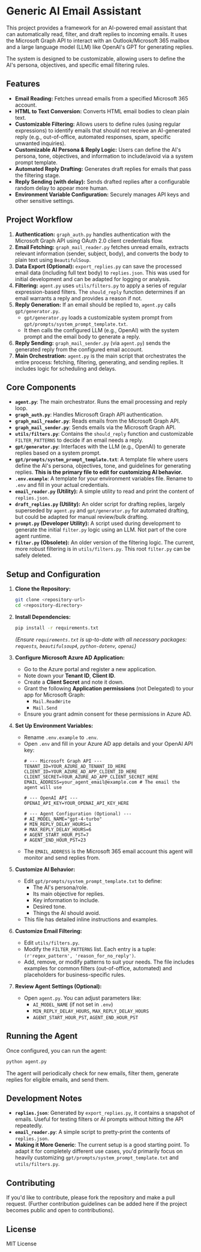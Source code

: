 # Generic AI Email Assistant

This project provides a framework for an AI-powered email assistant that can automatically read, filter, and draft replies to incoming emails. It uses the Microsoft Graph API to interact with an Outlook/Microsoft 365 mailbox and a large language model (LLM) like OpenAI's GPT for generating replies.

The system is designed to be customizable, allowing users to define the AI's persona, objectives, and specific email filtering rules.

## Features

*   **Email Reading:** Fetches unread emails from a specified Microsoft 365 account.
*   **HTML to Text Conversion:** Converts HTML email bodies to clean plain text.
*   **Customizable Filtering:** Allows users to define rules (using regular expressions) to identify emails that should not receive an AI-generated reply (e.g., out-of-office, automated responses, spam, specific unwanted inquiries).
*   **Customizable AI Persona & Reply Logic:** Users can define the AI's persona, tone, objectives, and information to include/avoid via a system prompt template.
*   **Automated Reply Drafting:** Generates draft replies for emails that pass the filtering stage.
*   **Reply Sending (with delay):** Sends drafted replies after a configurable random delay to appear more human.
*   **Environment Variable Configuration:** Securely manages API keys and other sensitive settings.

## Project Workflow

1.  **Authentication:** `graph_auth.py` handles authentication with the Microsoft Graph API using OAuth 2.0 client credentials flow.
2.  **Email Fetching:** `graph_mail_reader.py` fetches unread emails, extracts relevant information (sender, subject, body), and converts the body to plain text using `BeautifulSoup`.
3.  **Data Export (Optional):** `export_replies.py` can save the processed email data (including full text body) to `replies.json`. This was used for initial development and can be adapted for logging or analysis.
4.  **Filtering:** `agent.py` uses `utils/filters.py` to apply a series of regular expression-based filters. The `should_reply` function determines if an email warrants a reply and provides a reason if not.
5.  **Reply Generation:** If an email should be replied to, `agent.py` calls `gpt/generator.py`.
    *   `gpt/generator.py` loads a customizable system prompt from `gpt/prompts/system_prompt_template.txt`.
    *   It then calls the configured LLM (e.g., OpenAI) with the system prompt and the email body to generate a reply.
6.  **Reply Sending:** `graph_mail_sender.py` (via `agent.py`) sends the generated reply from the configured email account.
7.  **Main Orchestration:** `agent.py` is the main script that orchestrates the entire process: fetching, filtering, generating, and sending replies. It includes logic for scheduling and delays.

## Core Components

*   **`agent.py`**: The main orchestrator. Runs the email processing and reply loop.
*   **`graph_auth.py`**: Handles Microsoft Graph API authentication.
*   **`graph_mail_reader.py`**: Reads emails from the Microsoft Graph API.
*   **`graph_mail_sender.py`**: Sends emails via the Microsoft Graph API.
*   **`utils/filters.py`**: Contains the `should_reply` function and customizable `FILTER_PATTERNS` to decide if an email needs a reply.
*   **`gpt/generator.py`**: Interfaces with the LLM (e.g., OpenAI) to generate replies based on a system prompt.
*   **`gpt/prompts/system_prompt_template.txt`**: A template file where users define the AI's persona, objectives, tone, and guidelines for generating replies. **This is the primary file to edit for customizing AI behavior.**
*   **`.env.example`**: A template for your environment variables file. Rename to `.env` and fill in your actual credentials.
*   **`email_reader.py` (Utility):** A simple utility to read and print the content of `replies.json`.
*   **`draft_replies.py` (Utility):** An older script for drafting replies, largely superseded by `agent.py` and `gpt/generator.py` for automated drafting, but could be adapted for manual review/bulk drafting.
*   **`prompt.py` (Developer Utility):** A script used during development to generate the initial `filter.py` logic using an LLM. Not part of the core agent runtime.
*   **`filter.py` (Obsolete):** An older version of the filtering logic. The current, more robust filtering is in `utils/filters.py`. This root `filter.py` can be safely deleted.

## Setup and Configuration

1.  **Clone the Repository:**
    ```bash
    git clone <repository-url>
    cd <repository-directory>
    ```

2.  **Install Dependencies:**
    ```bash
    pip install -r requirements.txt
    ```
    *(Ensure `requirements.txt` is up-to-date with all necessary packages: `requests`, `beautifulsoup4`, `python-dotenv`, `openai`)*

3.  **Configure Microsoft Azure AD Application:**
    *   Go to the Azure portal and register a new application.
    *   Note down your **Tenant ID**, **Client ID**.
    *   Create a **Client Secret** and note it down.
    *   Grant the following **Application permissions** (not Delegated) to your app for Microsoft Graph:
        *   `Mail.ReadWrite`
        *   `Mail.Send`
    *   Ensure you grant admin consent for these permissions in Azure AD.

4.  **Set Up Environment Variables:**
    *   Rename `.env.example` to `.env`.
    *   Open `.env` and fill in your Azure AD app details and your OpenAI API key:
        ```env
        # --- Microsoft Graph API ---
        TENANT_ID=YOUR_AZURE_AD_TENANT_ID_HERE
        CLIENT_ID=YOUR_AZURE_AD_APP_CLIENT_ID_HERE
        CLIENT_SECRET=YOUR_AZURE_AD_APP_CLIENT_SECRET_HERE
        EMAIL_ADDRESS=your_agent_email@example.com # The email the agent will use

        # --- OpenAI API ---
        OPENAI_API_KEY=YOUR_OPENAI_API_KEY_HERE

        # --- Agent Configuration (Optional) ---
        # AI_MODEL_NAME="gpt-4-turbo"
        # MIN_REPLY_DELAY_HOURS=1
        # MAX_REPLY_DELAY_HOURS=6
        # AGENT_START_HOUR_PST=7
        # AGENT_END_HOUR_PST=23
        ```
    *   The `EMAIL_ADDRESS` is the Microsoft 365 email account this agent will monitor and send replies from.

5.  **Customize AI Behavior:**
    *   Edit `gpt/prompts/system_prompt_template.txt` to define:
        *   The AI's persona/role.
        *   Its main objective for replies.
        *   Key information to include.
        *   Desired tone.
        *   Things the AI should avoid.
    *   This file has detailed inline instructions and examples.

6.  **Customize Email Filtering:**
    *   Edit `utils/filters.py`.
    *   Modify the `FILTER_PATTERNS` list. Each entry is a tuple: `(r'regex_pattern', 'reason_for_no_reply')`.
    *   Add, remove, or modify patterns to suit your needs. The file includes examples for common filters (out-of-office, automated) and placeholders for business-specific rules.

7.  **Review Agent Settings (Optional):**
    *   Open `agent.py`. You can adjust parameters like:
        *   `AI_MODEL_NAME` (if not set in `.env`)
        *   `MIN_REPLY_DELAY_HOURS`, `MAX_REPLY_DELAY_HOURS`
        *   `AGENT_START_HOUR_PST`, `AGENT_END_HOUR_PST`

## Running the Agent

Once configured, you can run the agent:

```bash
python agent.py
```

The agent will periodically check for new emails, filter them, generate replies for eligible emails, and send them.

## Development Notes

*   **`replies.json`**: Generated by `export_replies.py`, it contains a snapshot of emails. Useful for testing filters or AI prompts without hitting the API repeatedly.
*   **`email_reader.py`**: A simple script to pretty-print the contents of `replies.json`.
*   **Making it More Generic**: The current setup is a good starting point. To adapt it for completely different use cases, you'd primarily focus on heavily customizing `gpt/prompts/system_prompt_template.txt` and `utils/filters.py`.

## Contributing

If you'd like to contribute, please fork the repository and make a pull request.
(Further contribution guidelines can be added here if the project becomes public and open to contributions).

## License

MIT License

